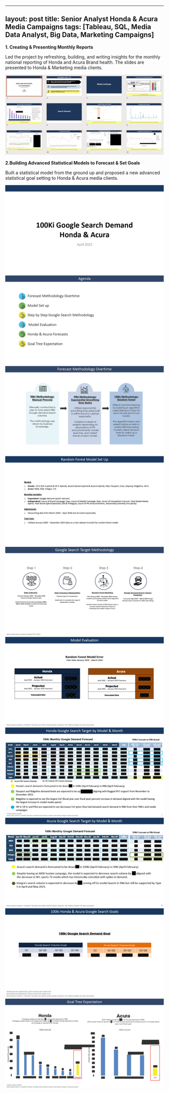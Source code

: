 
---
layout: post
title: Senior Analyst Honda & Acura Media Campaigns
tags: [Tableau, SQL, Media Data Analyst, Big Data, Marketing Campaigns]
---

**1. Creating & Presenting Monthly Reports**

Led the project by refreshing, building, and writing insights for the monthly national reporting of Honda and Acura Brand health. The slides are presented to Honda & Marketing media clients.

![pic](/assets/img/synergy.jpg)

**2.Building Advanced Statistical Models to Forecast & Set Goals**

Built a statistical model from the ground up and proposed a new advanced statistical goal setting to Honda & Acura media clients.



![pic](/assets/img/100kiGoogle1024_1.jpg)
![pic](/assets/img/100kiGoogle1024_2.jpg)
![pic](/assets/img/100kiGoogle1024_3.jpg)
![pic](/assets/img/100kiGoogle1024_4.jpg)
![pic](/assets/img/100kiGoogle1024_5.jpg)
![pic](/assets/img/100kiGoogle1024_6.jpg)
![pic](/assets/img/100kiGoogle1024_7.jpg)
![pic](/assets/img/100kiGoogle1024_8.jpg)
![pic](/assets/img/100kiGoogle1024_9.jpg)
![pic](/assets/img/100kiGoogle1024_10.jpg)



